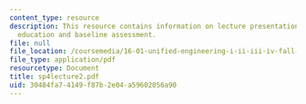 ```yaml
---
content_type: resource
description: This resource contains information on lecture presentation on engineering
  education and baseline assessment.
file: null
file_location: /coursemedia/16-01-unified-engineering-i-ii-iii-iv-fall-2005-spring-2006/30484fa74149f87b2e04a59602056a90_sp4lecture2.pdf
file_type: application/pdf
resourcetype: Document
title: sp4lecture2.pdf
uid: 30484fa7-4149-f87b-2e04-a59602056a90
---
```


